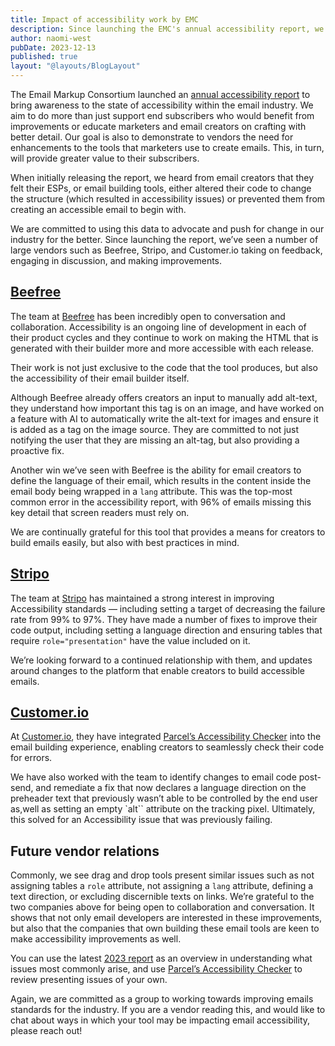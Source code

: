 ```yaml
---
title: Impact of accessibility work by EMC
description: Since launching the EMC's annual accessibility report, we’ve seen a number of large vendors taking actions to improve the accessibility of their tools.
author: naomi-west
pubDate: 2023-12-13
published: true
layout: "@layouts/BlogLayout"
---
```


The Email Markup Consortium launched an [annual accessibility report](https://emailmarkup.org/en/reports/accessibility/) to bring awareness to the state of accessibility within the email industry. We aim to do more than just support end subscribers who would benefit from improvements or educate marketers and email creators on crafting with better detail. Our goal is also to demonstrate to vendors the need for enhancements to the tools that marketers use to create emails. This, in turn, will provide greater value to their subscribers.

When initially releasing the report, we heard from email creators that they felt their ESPs, or email building tools, either altered their code to change the structure (which resulted in accessibility issues) or prevented them from creating an accessible email to begin with. 

We are committed to using this data to advocate and push for change in our industry for the better. Since launching the report, we’ve seen a number of large vendors such as Beefree, Stripo, and Customer.io taking on feedback, engaging in discussion,  and making improvements.

## [Beefree](https://beefree.io/)

The team at [Beefree](https://beefree.io/) has been incredibly open to conversation and collaboration. Accessibility is an ongoing line of development in each of their product cycles and they continue to work on making the HTML that is generated with their builder more and more accessible with each release. 

Their work is not just exclusive to the code that the tool produces, but also the accessibility of their email builder itself. 

Although Beefree already offers creators an input to manually add alt-text, they understand how important this tag is on an image, and have worked on a feature with AI to automatically write the alt-text for images and ensure it is added as a tag on the image source. They are committed to not just notifying the user that they are missing an alt-tag, but also providing a proactive fix. 

Another win we’ve seen with Beefree is the ability for email creators to define the language of their email, which results in the content inside the email body being wrapped in a `lang` attribute. This was the top-most common error in the accessibility report, with 96% of emails missing this key detail that screen readers must rely on.

We are continually grateful for this tool that provides a means for creators to build emails easily, but also with best practices in mind.


## [Stripo](https://stripo.email/)

The team at [Stripo](https://stripo.email/) has maintained a strong interest in improving Accessibility standards — including setting a target of decreasing the failure rate from 99% to 97%. They have made a number of fixes to improve their code output, including setting a language direction and ensuring tables that require `role="presentation"` have the value included on it. 

We’re looking forward to a continued relationship with them, and updates around changes to the platform that enable creators to build accessible emails.


## [Customer.io](https://customer.io/)

At [Customer.io](https://customer.io/), they have integrated [Parcel’s Accessibility Checker](https://parcel.io/docs/dev-tools/accessibility-checker) into the email building experience, enabling creators to seamlessly check their code for errors. 

We have also worked with the team to identify changes to email code post-send, and remediate a fix that now declares a language direction on the preheader text that previously wasn’t able to be controlled by the end user as,well as setting an empty `alt`` attribute on the tracking pixel. Ultimately, this solved for an Accessibility issue that was previously failing. 


## Future vendor relations 

Commonly, we see drag and drop tools present similar issues such as not assigning tables a `role` attribute, not assigning a `lang` attribute, defining a text direction, or excluding discernible texts on links. We’re grateful to the two companies above for being open to collaboration and conversation. It shows that not only email developers are interested in these improvements, but also that the companies that own building these email tools are keen to make accessibility improvements as well. 

You can use the latest [2023 report](https://emailmarkup.org/en/reports/accessibility/2023/) as an overview in understanding what issues most commonly arise, and use [Parcel’s Accessibility Checker](https://parcel.io/docs/dev-tools/accessibility-checker) to review presenting issues of your own. 

Again, we are committed as a group to working towards improving emails standards for the industry. If you are a vendor reading this, and would like to chat about ways in which your tool may be impacting email accessibility, please reach out!